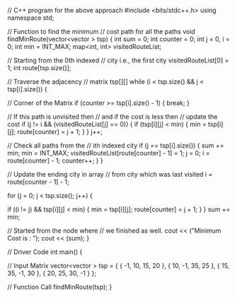 // C++ program for the above approach
#include <bits/stdc++.h>
using namespace std;

// Function to find the minimum
// cost path for all the paths
void findMinRoute(vector<vector<int> > tsp)
{
int sum = 0;
int counter = 0;
int j = 0, i = 0;
int min = INT_MAX;
map<int, int> visitedRouteList;

// Starting from the 0th indexed
// city i.e., the first city
visitedRouteList[0] = 1;
int route[tsp.size()];

// Traverse the adjacency
// matrix tsp[][]
while (i < tsp.size() && j < tsp[i].size())
{

// Corner of the Matrix
if (counter >= tsp[i].size() - 1)
{
break;
}

// If this path is unvisited then
// and if the cost is less then
// update the cost
if (j != i && (visitedRouteList[j] == 0))
{
if (tsp[i][j] < min)
{
min = tsp[i][j];
route[counter] = j + 1;
}
}
j++;

// Check all paths from the
// ith indexed city
if (j == tsp[i].size())
{
sum += min;
min = INT_MAX;
visitedRouteList[route[counter] - 1] = 1;
j = 0;
i = route[counter] - 1;
counter++;
}
}

// Update the ending city in array
// from city which was last visited
i = route[counter - 1] - 1;

for (j = 0; j < tsp.size(); j++)
{

if ((i != j) && tsp[i][j] < min)
{
min = tsp[i][j];
route[counter] = j + 1;
}
}
sum += min;

// Started from the node where
// we finished as well.
cout << ("Minimum Cost is : ");
cout << (sum);
}

// Driver Code
int main()
{

// Input Matrix
vector<vector<int> > tsp = { { -1, 10, 15, 20 },
{ 10, -1, 35, 25 },
{ 15, 35, -1, 30 },
{ 20, 25, 30, -1 } };

// Function Call
findMinRoute(tsp);
}
